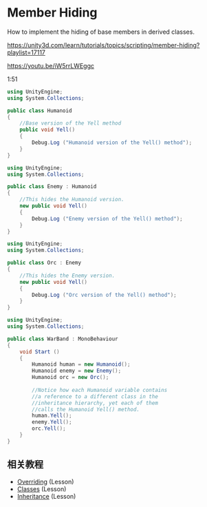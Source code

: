 # Member Hiding

How to implement the hiding of base members in derived classes.

https://unity3d.com/learn/tutorials/topics/scripting/member-hiding?playlist=17117

https://youtu.be/iW5rrLWEggc

1:51

```cs
using UnityEngine;
using System.Collections;

public class Humanoid
{
    //Base version of the Yell method
    public void Yell()
    {
        Debug.Log ("Humanoid version of the Yell() method");
    }
}
```


```cs
using UnityEngine;
using System.Collections;

public class Enemy : Humanoid
{
    //This hides the Humanoid version.
    new public void Yell()
    {
        Debug.Log ("Enemy version of the Yell() method");
    }
}
```

```cs
using UnityEngine;
using System.Collections;

public class Orc : Enemy
{
    //This hides the Enemy version.
    new public void Yell()
    {
        Debug.Log ("Orc version of the Yell() method");
    }
}
```

```cs
using UnityEngine;
using System.Collections;

public class WarBand : MonoBehaviour 
{
    void Start () 
    {
        Humanoid human = new Humanoid();
        Humanoid enemy = new Enemy();
        Humanoid orc = new Orc();
        
        //Notice how each Humanoid variable contains
        //a reference to a different class in the
        //inheritance hierarchy, yet each of them
        //calls the Humanoid Yell() method.
        human.Yell();
        enemy.Yell();
        orc.Yell();
    }
}
```

## 相关教程

* [Overriding](https://unity3d.com/learn/tutorials/topics/scripting/overriding) (Lesson)
* [Classes](https://unity3d.com/learn/tutorials/topics/scripting/classes) (Lesson)
* [Inheritance](https://unity3d.com/learn/tutorials/topics/scripting/inheritance) (Lesson)